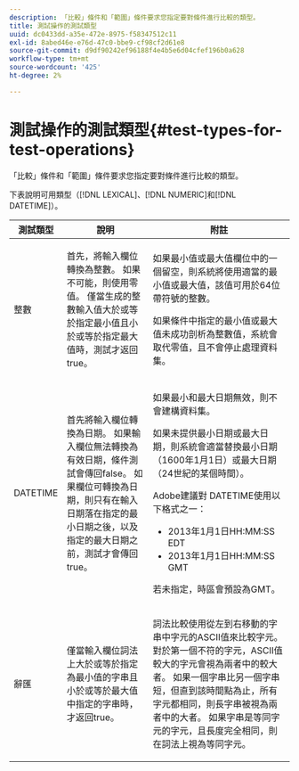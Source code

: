 ```yaml
---
description: 「比較」條件和「範圍」條件要求您指定要對條件進行比較的類型。
title: 測試操作的測試類型
uuid: dc0433dd-a35e-472e-8975-f58347512c11
exl-id: 8abed46e-e76d-47c0-bbe9-cf98cf2d61e8
source-git-commit: d9df90242ef96188f4e4b5e6d04cfef196b0a628
workflow-type: tm+mt
source-wordcount: '425'
ht-degree: 2%

---
```


# 測試操作的測試類型{#test-types-for-test-operations}

「比較」條件和「範圍」條件要求您指定要對條件進行比較的類型。

下表說明可用類型（[!DNL LEXICAL]、[!DNL NUMERIC]和[!DNL DATETIME]）。

<table id="table_1B3AD8BDF0414D0AB8EE0E6D1B53E2CE"> 
 <thead> 
  <tr> 
   <th colname="col1" class="entry"> 測試類型 </th> 
   <th colname="col2" class="entry"> 說明 </th> 
   <th colname="col3" class="entry"> 附註 </th> 
  </tr> 
 </thead>
 <tbody> 
  <tr> 
   <td colname="col1"> <p><span class="wintitle"> 整數</span> </p> </td> 
   <td colname="col2"> <p>首先，將輸入欄位轉換為整數。 如果不可能，則使用零值。 僅當生成的整數輸入值大於或等於指定最小值且小於或等於指定最大值時，測試才返回true。 </p> </td> 
   <td colname="col3"> <p>如果最小值或最大值欄位中的一個留空，則系統將使用適當的最小值或最大值，該值可用於64位帶符號的整數。 </p> <p> 如果條件中指定的最小值或最大值未成功剖析為整數值，系統會取代零值，且不會停止處理資料集。 </p> </td> 
  </tr> 
  <tr> 
   <td colname="col1"> <p><span class="wintitle"> DATETIME</span> </p> </td> 
   <td colname="col2"> <p>首先將輸入欄位轉換為日期。 如果輸入欄位無法轉換為有效日期，條件測試會傳回false。 如果欄位可轉換為日期，則只有在輸入日期落在指定的最小日期之後，以及指定的最大日期之前，測試才會傳回true。 </p> </td> 
   <td colname="col3"> <p>如果最小和最大日期無效，則不會建構資料集。 </p> <p> 如果未提供最小日期或最大日期，則系統會適當替換最小日期（1600年1月1日）或最大日期（24世紀的某個時間）。 </p> <p> Adobe建議對<span class="wintitle"> DATETIME</span>使用以下格式之一： </p> 
    <ul id="ul_44F469CC5D974382AF70D7B1975CF077"> 
     <li id="li_DB5FD4AFD6B34436ACD7C13282F64956"> 2013年1月1日HH:MM:SS EDT </li> 
     <li id="li_307580C3F97D495BB16F1212DB38CE37"> 2013年1月1日HH:MM:SS GMT </li> 
    </ul> <p> 若未指定，時區會預設為GMT。 </p> </td> 
  </tr> 
  <tr> 
   <td colname="col1"> <p><span class="wintitle"> 辭匯</span> </p> </td> 
   <td colname="col2"> <p>僅當輸入欄位詞法上大於或等於指定為最小值的字串且小於或等於最大值中指定的字串時，才返回true。 </p> </td> 
   <td colname="col3"> <p>詞法比較使用從左到右移動的字串中字元的ASCII值來比較字元。 對於第一個不符的字元，ASCII值較大的字元會視為兩者中的較大者。 如果一個字串比另一個字串短，但直到該時間點為止，所有字元都相同，則長字串被視為兩者中的大者。 如果字串是等同字元的字元，且長度完全相同，則在詞法上視為等同字元。 </p> </td> 
  </tr> 
 </tbody> 
</table>
